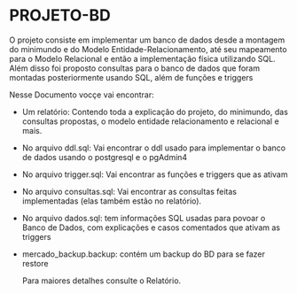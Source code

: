 # PROJETO-BD

O projeto consiste em implementar um banco de dados desde a montagem do minimundo e do Modelo Entidade-Relacionamento, até seu mapeamento para o Modelo Relacional e então a implementação física utilizando SQL.
Além disso foi proposto consultas para o banco de dados que foram montadas posteriormente usando SQL, além de funções e triggers

Nesse Documento vocçe vai encontrar:
- Um relatório: Contendo toda a explicação do projeto, do minimundo, das consultas propostas, o modelo entidade relacionamento e relacional e mais.
- No arquivo ddl.sql: Vai encontrar o ddl usado para implementar o banco de dados usando o postgresql e o pgAdmin4
- No arquivo trigger.sql: Vai encontrar as funções e triggers que as ativam
- No arquivo consultas.sql: Vai encontrar as consultas feitas implementadas (elas também estão no relatório).
- No arquivo dados.sql: tem informações SQL usadas para povoar o Banco de Dados, com explicações e casos comentados que ativam as triggers
- mercado_backup.backup: contém um backup do BD para se fazer restore

  Para maiores detalhes consulte o Relatório.
